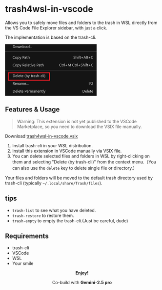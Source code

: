 # trash4wsl-in-vscode

Allows you to safely move files and folders to the trash in WSL directly from the VS Code File Explorer sidebar, with just a click.

The implementation is based on the trash-cli.

<img src="./demo.png" alt="trash4wsl-in-vscode demo" width="300"/>

## Features & Usage

> Warning: This extension is not yet published to the VSCode Marketplace, so you need to download the VSIX file manually.

Download [trash4wsl-in-vscode.vsix](https://github.com/2bitbit/trash4wsl-in-vscode/releases/latest/download/trash4wsl-in-vscode.vsix)

1. Install trash-cli in your WSL distribution.
2. Install this extension in VSCode manually via VSIX file.
3. You can delete selected files and folders in WSL by right-clicking on them and selecting "Delete (by trash-cli)" from the context menu.（You can also use the `delete` key to delete single file or directory.）

Your files and folders will be moved to the default trash directory used by trash-cli (typically `~/.local/share/Trash/files`).

## tips

- `trash-list` to see what you have deleted.
- `trash-restore` to restore them.
- `trash-empty` to empty the trash-cli.(Just be careful, dude)

## Requirements

- trash-cli
- VSCode
- WSL
- Your smile

<p align="center"><strong>Enjoy!</strong></p>
<p align="center">Co-build with <strong>Gemini-2.5 pro</strong></p>
